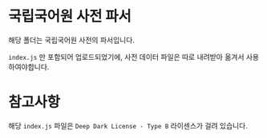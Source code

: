 # 국립국어원 사전 파서
해당 폴더는 국립국어원 사전의 파서입니다.

`index.js` 만 포함되어 업로드되었기에, 사전 데이터 파일은 따로 내려받아 옮겨서 사용하여야합니다.

# 참고사항
해당 `index.js` 파일은 `Deep Dark License - Type B` 라이센스가 걸려 있습니다.

